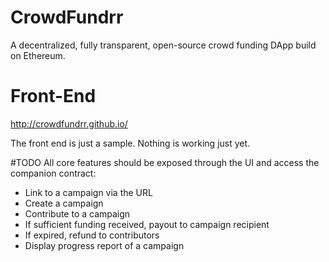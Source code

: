 # CrowdFundrr
A decentralized, fully transparent, open-source crowd funding DApp build on Ethereum.

# Front-End
http://crowdfundrr.github.io/

The front end is just a sample. Nothing is working just yet.

#TODO
All core features should be exposed through the UI and access the companion contract:
- Link to a campaign via the URL
- Create a campaign
- Contribute to a campaign
- If sufficient funding received, payout to campaign recipient
- If expired, refund to contributors
- Display progress report of a campaign
